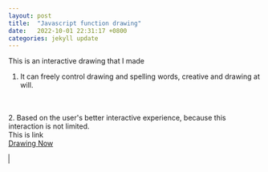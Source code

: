 ```yaml
---
layout: post
title:  "Javascript function drawing"
date:   2022-10-01 22:31:17 +0800
categories: jekyll update
---
```

This is an interactive drawing that I made
<br>
1. It can freely control drawing and spelling words, creative and drawing at will.
<br>
<br>2. Based on the user's better interactive experience, because this interaction is not limited.
<br>This is link
<br><a href="https://silvia312488492.github.io/drawing/index.html">Drawing Now</a>

<canvas id="myCanvas" width="400" height="400" style="border:1px solid grey"></canvas>
<script>
const canvas = document.getElementById("myCanvas");
const ctx = canvas.getContext("2d");
canvas.height = canvas.width;
ctx.transform(1, 0, 0, -1, 0, canvas.height)

const xArray = [50,60,70,80,90,100,110,120,130,140,150];
const yArray = [7,8,8,9,9,9,10,11,14,14,15];

ctx.fillStyle = "red";
for (let i = 0; i < xArray.length-1; i++) {
  let x = xArray[i]*400/150;
  let y = yArray[i]*400/15;
  ctx.beginPath();
  ctx.ellipse(x, y, 3, 3, 0, 0, Math.PI * 2);
  ctx.fill();
}
</script>

[jekyll-docs]: https://jekyllrb.com/docs/home
[jekyll-gh]:   https://github.com/jekyll/jekyll
[jekyll-talk]: https://talk.jekyllrb.com/

